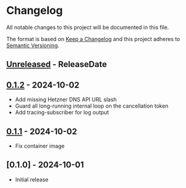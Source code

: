 # Changelog

All notable changes to this project will be documented in this file.

The format is based on [Keep a Changelog](http://keepachangelog.com/)
and this project adheres to [Semantic Versioning](http://semver.org/).

<!-- next-header -->

## [Unreleased] - ReleaseDate

## [0.1.2] - 2024-10-02
- Add missing Hetzner DNS API URL slash
- Guard all long-running internal loop on the cancellation token
- Add tracing-subscriber for log output

## [0.1.1] - 2024-10-02
- Fix container image

## [0.1.0] - 2024-10-01
- Initial release

<!-- next-url -->
[Unreleased]: https://github.com/codercengiz/consul-external-dns/compare/v0.1.1...HEAD
[0.1.2]: https://github.com/codercengiz/consul-external-dns/compare/v0.1.1...v0.1.2
[0.1.1]: https://github.com/codercengiz/consul-external-dns/compare/v0.1.0...v0.1.1
